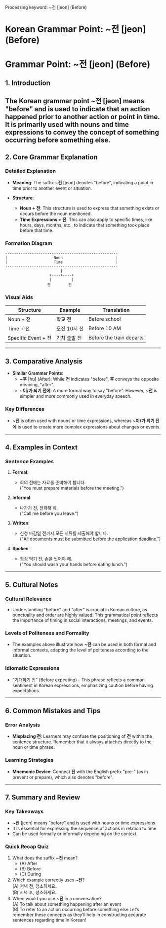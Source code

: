 Processing keyword: ~전 [jeon] (Before)
# Korean Grammar Point: ~전 [jeon] (Before)
# Grammar Point: ~전 [jeon] (Before)
## 1. Introduction
The Korean grammar point **~전** [jeon] means "before" and is used to indicate that an action happened prior to another action or point in time. It is primarily used with nouns and time expressions to convey the concept of something occurring before something else.
---
## 2. Core Grammar Explanation
### Detailed Explanation
- **Meaning**: The suffix **~전** [jeon] denotes "before", indicating a point in time prior to another event or situation.
  
- **Structure**: 
  - **Noun + 전**: This structure is used to express that something exists or occurs before the noun mentioned.
  - **Time Expressions + 전**: This can also apply to specific times, like hours, days, months, etc., to indicate that something took place before that time.
### Formation Diagram
```plaintext
---------------------------------------------------
|                     Noun                        |
|                     Time                        |
---------------------------------------------------
                         |
                    +----+----+
                    |         |
                   전        전
```
### Visual Aids
| Structure         | Example        | Translation                     |
|-------------------|----------------|----------------------------------|
| Noun + 전         | 학교 전       | Before school                    |
| Time + 전         | 오전 10시 전   | Before 10 AM                     |
| Specific Event + 전| 기차 출발 전  | Before the train departs         |
---
## 3. Comparative Analysis
- **Similar Grammar Points**:
  - **~후** [hu] (After): While **전** indicates "before", **후** conveys the opposite meaning, "after".
  - **~이/가 되기 전에**: A more formal way to say "before". However, **~전** is simpler and more commonly used in everyday speech.
### Key Differences 
- **~전** is often used with nouns or time expressions, whereas **~이/가 되기 전에** is used to create more complex expressions about changes or events.
---
## 4. Examples in Context
### Sentence Examples
1. **Formal**:
   - 회의 전에는 자료를 준비해야 합니다.  
     ("You must prepare materials before the meeting.")
   
2. **Informal**:
   - 나가기 전, 전화해 줘.  
     ("Call me before you leave.")
   
3. **Written**:
   - 신청 마감일 전까지 모든 서류를 제출해야 합니다.  
     ("All documents must be submitted before the application deadline.")
   
4. **Spoken**:
   - 점심 먹기 전, 손을 씻어야 해.  
     ("You should wash your hands before eating lunch.")
---
## 5. Cultural Notes
### Cultural Relevance
- Understanding "before" and "after" is crucial in Korean culture, as punctuality and order are highly valued. This grammatical point reflects the importance of timing in social interactions, meetings, and events.
### Levels of Politeness and Formality
- The examples above illustrate how **~전** can be used in both formal and informal contexts, adapting the level of politeness according to the situation.
### Idiomatic Expressions
- "기대하기 전" (Before expecting) – This phrase reflects a common sentiment in Korean expressions, emphasizing caution before having expectations.
---
## 6. Common Mistakes and Tips
### Error Analysis
- **Misplacing 전**: Learners may confuse the positioning of **전** within the sentence structure. Remember that it always attaches directly to the noun or time phrase.
### Learning Strategies
- **Mnemonic Device**: Connect **전** with the English prefix "pre-" (as in prevent or prepare), which also denotes "before".
---
## 7. Summary and Review
### Key Takeaways
- **~전** [jeon] means "before" and is used with nouns or time expressions.
- It is essential for expressing the sequence of actions in relation to time.
- Can be used formally or informally depending on the context.
### Quick Recap Quiz
1. What does the suffix **~전** mean?
   - (A) After
   - (B) Before
   - (C) During
2. Which example correctly uses **~전**?  
   (A) 저녁 전, 청소하세요.  
   (B) 저녁 후, 청소하세요.  
3. When would you use **~전** in a conversation?  
   (A) To talk about something happening after an event  
   (B) To refer to an action occurring before something else
Let’s remember these concepts as they’ll help in constructing accurate sentences regarding time in Korean!
